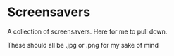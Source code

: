 # Screensavers

A collection of screensavers. Here for me to pull down.

These should all be .jpg or .png for my sake of mind
